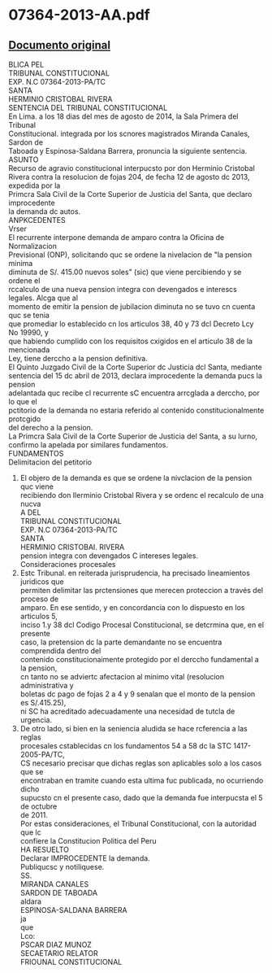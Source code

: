 
07364-2013-AA.pdf
=================
  
[Documento original](https://tc.gob.pe/jurisprudencia/2014/07364-2013-AA.pdf)  
---  
BLICA PEL  
TRIBUNAL CONSTITUCIONAL  
EXP. N.C 07364-2013-PA/TC  
SANTA  
HERMINIO CRISTOBAL RIVERA  
SENTENCIA DEL TRIBUNAL CONSTITUCIONAL  
En Lima. a los 18 dias del mes de agosto de 2014, la Sala Primera del Tribunal  
Constitucional. integrada por los scnores magistrados Miranda Canales, Sardon de  
Taboada y Espinosa-Saldana Barrera, pronuncia la siguiente sentencia.  
ASUNTO  
Recurso de agravio constitucional interpucsto por don Herminio Cristobal  
Rivera contra la resolucion de fojas 204, de fecha 12 de agosto dc 2013, expedida por la  
Primcra Sala Civil de la Corte Superior de Justicia del Santa, que declaro improcedente  
la demanda dc autos.  
ANPKCEDENTES  
Vrser  
El recurrente interpone demanda de amparo contra la Oficina de Normalizacion  
Previsional (ONP), solicitando quc se ordene la nivelacion de "la pension minima  
diminuta de S/. 415.00 nuevos soles" (sic) que viene percibiendo y se ordene el  
rccalculo de una nueva pension integra con devengados e interescs legales. Alcga que al  
momento de emitir la pension de jubilacion diminuta no se tuvo cn cuenta quc se tenia  
que promediar lo establecido cn los articulos 38, 40 y 73 dcl Decreto Lcy No 19990, y  
que habiendo cumplido con los requisitos cxigidos en el articulo 38 de la mencionada  
Ley, tiene derccho a la pension definitiva.  
El Quinto Juzgado Civil de la Corte Superior dc Justicia dcl Santa, mediante  
sentencia del 15 dc abril de 2013, declara improcedente la demanda pucs la pension  
adelantada quc recibe cl recurrente sC encuentra arrcglada a derccho, por lo que el  
pctitorio de la demanda no estaria referido al contenido constitucionalmente protcgido  
del derecho a la pension.  
La Primcra Sala Civil de la Corte Superior de Justicia del Santa, a su lurno,  
confirmo la apelada por similares fundamentos.  
FUNDAMENTOS  
Delimitacion del petitorio  
1. El objero de la demanda es que se ordene la nivclacion de la pension quc viene  
recibiendo don Ilerminio Cristobal Rivera y se ordenc el recalculo de una nucva  
A DEL  
TRIBUNAL CONSTITUCIONAL  
EXP. N.C 07364-2013-PA/TC  
SANTA  
HERMINIO CRISTOBAI. RIVERA  
pension integra con devengados C intereses legales.  
Consideraciones procesales  
2. Estc Tribunal. en reiterada jurisprudencia, ha precisado lineamientos juridicos que  
permiten delimitar las prctensiones que merecen proteccion a través del proceso de  
amparo. En ese sentido, y en concordancia con lo dispuesto en los articulos 5,  
inciso 1.y 38 dcl Codigo Procesal Constitucional, se detcrmina que, en el presente  
caso, la pretension dc la parte demandante no se encuentra comprendida dentro del  
contenido constitucionaimente protegido por el derccho fundamental a la pension,  
cn tanto no se adviertc afectacion al minimo vital (resolucion administrativa y  
boletas dc pago de fojas 2 a 4 y 9 senalan que el monto de la pension es S/.415.25),  
ni SC ha acreditado adecuadamente una necesidad de tutcla de urgencia.  
3. De otro lado, si bien en la seniencia aludida se hace rcferencia a las reglas  
procesales cstablecidas cn los fundamentos 54 a 58 dc la STC 1417-2005-PA/TC,  
CS necesario precisar que dichas reglas son aplicables solo a los casos que se  
encontraban en tramite cuando esta ultima fuc publicada, no ocurriendo dicho  
supucsto cn el presente caso, dado que la demanda fue interpucsta el 5 de octubre  
de 2011.  
Por estas consideraciones, el Tribunal Constitucional, con la autoridad que lc  
confiere la Constitucion Politica del Peru  
HA RESUELTO  
Declarar IMPROCEDENTE la demanda.  
Publiqucsc y notiliquese.  
SS.  
MIRANDA CANALES  
SARDON DE TABOADA  
aldara  
ESPINOSA-SALDANA BARRERA  
ja  
que  
Lco:  
PSCAR DIAZ MUNOZ  
SECAETARIO RELATOR  
FRIOUNAL CONSTITUCIONAL
